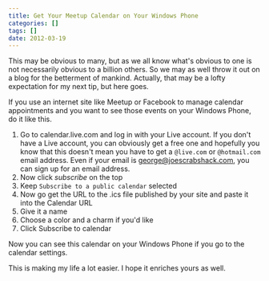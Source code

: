 ```yaml
---
title: Get Your Meetup Calendar on Your Windows Phone
categories: []
tags: []
date: 2012-03-19
---
```


This may be obvious to many, but as we all know what&#39;s obvious to one is not necessarily obvious to a billion others. So we may as well throw it out on a blog for the betterment of mankind. Actually, that may be a lofty expectation for my next tip, but here goes.

If you use an internet site like Meetup or Facebook to manage calendar appointments and you want to see those events on your Windows Phone, do it like this.

1.  Go to calendar.live.com and log in with your Live account. If you don&#39;t have a Live account, you can obviously get a free one and hopefully you know that this doesn&#39;t mean you have to get a `@live.com` or `@hotmail.com` email address. Even if your email is [george@joescrabshack.com](mailto:george@joescrabshack.com), you can sign up for an email address.
2.  Now click _subscribe_ on the top
3.  Keep `Subscribe to a public calendar` selected
4.  Now go get the URL to the .ics file published by your site and paste it into the Calendar URL
5.  Give it a name
6.  Choose a color and a charm if you&#39;d like
7.  Click Subscribe to calendar

Now you can see this calendar on your Windows Phone if you go to the calendar settings.

This is making my life a lot easier. I hope it enriches yours as well.